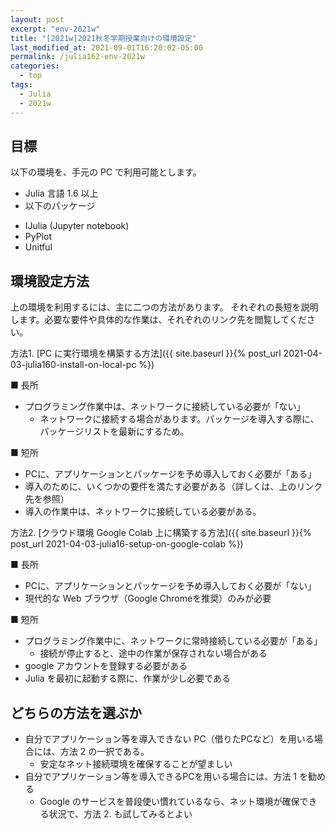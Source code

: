 ```yaml
---
layout: post
excerpt: "env-2021w"
title: "[2021w]2021秋冬学期授業向けの環境設定"
last_modified_at: 2021-09-01T16:20:02-05:00
permalink: /julia162-env-2021w
categories:
  - top
tags:
  - Julia
  - 2021w
---
```


## 目標

以下の環境を、手元の PC で利用可能とします。

* Julia 言語 1.6 以上
* 以下のパッケージ
- IJulia (Jupyter notebook)
- PyPlot
- Unitful

## 環境設定方法

上の環境を利用するには、主に二つの方法があります。
それぞれの長短を説明します。必要な要件や具体的な作業は、それぞれのリンク先を閲覧してください。

方法1. [PC に実行環境を構築する方法]({{ site.baseurl }}{% post_url 2021-04-03-julia160-install-on-local-pc %})

■ 長所
- プログラミング作業中は、ネットワークに接続している必要が「ない」
  - ネットワークに接続する場合があります。パッケージを導入する際に、パッケージリストを最新にするため。

■ 短所
- PCに、アプリケーションとパッケージを予め導入しておく必要が「ある」
- 導入のために、いくつかの要件を満たす必要がある（詳しくは、上のリンク先を参照）
- 導入の作業中は、ネットワークに接続している必要がある。

方法2. [クラウド環境 Google Colab 上に構築する方法]({{ site.baseurl }}{% post_url 2021-04-03-julia16-setup-on-google-colab %})

■ 長所
- PCに、アプリケーションとパッケージを予め導入しておく必要が「ない」
- 現代的な Web ブラウザ（Google Chromeを推奨）のみが必要

■ 短所
- プログラミング作業中に、ネットワークに常時接続している必要が「ある」
  - 接続が停止すると、途中の作業が保存されない場合がある
- google アカウントを登録する必要がある
- Julia を最初に起動する際に、作業が少し必要である

## どちらの方法を選ぶか
- 自分でアプリケーション等を導入できない PC（借りたPCなど）を用いる場合には、方法 2 の一択である。
  - 安定なネット接続環境を確保することが望ましい
- 自分でアプリケーション等を導入できるPCを用いる場合には、方法 1 を勧める
  - Google のサービスを普段使い慣れているなら、ネット環境が確保できる状況で、方法 2. も試してみるとよい
